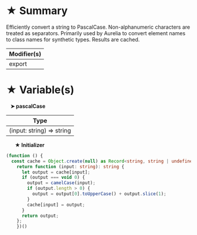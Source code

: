 # &#9733; Summary

Efficiently convert a string to PascalCase.
Non-alphanumeric characters are treated as separators.
Primarily used by Aurelia to convert element names to class names for synthetic types.
Results are cached.

| Modifier(s)                            |
|----------------------------------------|
| export |

# &#9733; Variable(s)

&nbsp;&nbsp; **&#10148; pascalCase**

| Type                        |
|-----------------------------|
| (input: string) =&gt; string |

&nbsp;&nbsp;&nbsp;&nbsp;&nbsp; **&#9733; Initializer**

```ts
(function () {
  const cache = Object.create(null) as Record<string, string | undefined>;
    return function (input: string): string {
      let output = cache[input];
      if (output === void 0) {
        output = camelCase(input);
        if (output.length > 0) {
          output = output[0].toUpperCase() + output.slice(1);
        }
        cache[input] = output;
      }
      return output;
    };
    })()
```